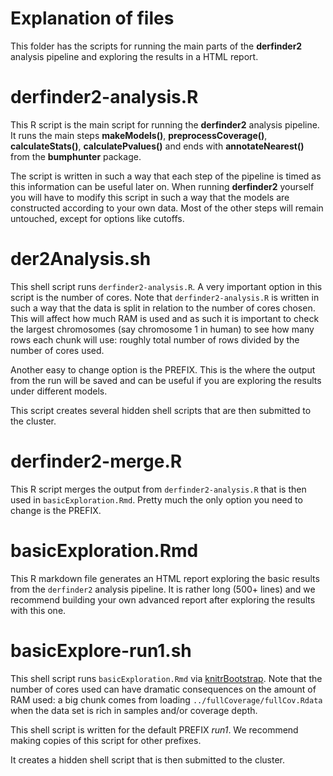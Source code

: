 Explanation of files
====================

This folder has the scripts for running the main parts of the __derfinder2__ analysis pipeline and exploring the results in a HTML report.

# derfinder2-analysis.R

This R script is the main script for running the __derfinder2__ analysis pipeline. It runs the main steps __makeModels()__, __preprocessCoverage()__, __calculateStats()__, __calculatePvalues()__ and ends with __annotateNearest()__ from the __bumphunter__ package.

The script is written in such a way that each step of the pipeline is timed as this information can be useful later on. When running __derfinder2__ yourself you will have to modify this script in such a way that the models are constructed according to your own data. Most of the other steps will remain untouched, except for options like cutoffs.

# der2Analysis.sh

This shell script runs `derfinder2-analysis.R`. A very important option in this script is the number of cores. Note that `derfinder2-analysis.R` is written in such a way that the data is split in relation to the number of cores chosen. This will affect how much RAM is used and as such it is important to check the largest chromosomes (say chromosome 1 in human) to see how many rows each chunk will use: roughly total number of rows divided by the number of cores used. 

Another easy to change option is the PREFIX. This is the where the output from the run will be saved and can be useful if you are exploring the results under different models.

This script creates several hidden shell scripts that are then submitted to the cluster.

# derfinder2-merge.R

This R script merges the output from `derfinder2-analysis.R` that is then used in `basicExploration.Rmd`. Pretty much the only option you need to change is the PREFIX.

# basicExploration.Rmd

This R markdown file generates an HTML report exploring the basic results from the `derfinder2` analysis pipeline. It is rather long (500+ lines) and we recommend building your own advanced report after exploring the results with this one.

# basicExplore-run1.sh

This shell script runs `basicExploration.Rmd` via [knitrBootstrap](https://github.com/jimhester/knitrBootstrap). Note that the number of cores used can have dramatic consequences on the amount of RAM used: a big chunk comes from loading `../fullCoverage/fullCov.Rdata` when the data set is rich in samples and/or coverage depth.

This shell script is written for the default PREFIX _run1_. We recommend making copies of this script for other prefixes.

It creates a hidden shell script that is then submitted to the cluster.
